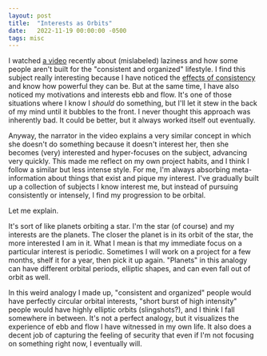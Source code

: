 ```yaml
---
layout: post
title:  "Interests as Orbits"
date:   2022-11-19 00:00:00 -0500
tags: misc
---
```


I watched [a video](https://www.youtube.com/watch?v=A2sS00egAzg) recently about
(mislabeled) laziness and how some people aren't built for the "consistent and
organized" lifestyle. I find this subject really interesting because I have
noticed the [effects of consistency](/posts/effectiveness-of-deadlines.html)
and know how powerful they can be. But at the same time, I have also noticed my
motivations and interests ebb and flow. It's one of those situations where I
know I *should* do something, but I'll let it stew in the back of my mind until
it bubbles to the front. I never thought this approach was inherently bad. It
could be better, but it always worked itself out eventually.

Anyway, the narrator in the video explains a very similar concept in which she
doesn't do something because it doesn't interest her, then she becomes (very)
interested and hyper-focuses on the subject, advancing very quickly. This made
me reflect on my own project habits, and I think I follow a similar but less
intense style. For me, I'm always absorbing meta-information about things that
exist and pique my interest. I've gradually built up a collection of subjects I
know interest me, but instead of pursuing consistently or intensely, I find my
progression to be orbital.

Let me explain.

It's sort of like planets orbiting a star. I'm the star (of course) and my
interests are the planets. The closer the planet is in its orbit of the star,
the more interested I am in it. What I mean is that my immediate focus on a
particular interest is periodic. Sometimes I will work on a project for a few
months, shelf it for a year, then pick it up again. "Planets" in this analogy
can have different orbital periods, elliptic shapes, and can even fall out of
orbit as well.

In this weird analogy I made up, "consistent and organized" people would have
perfectly circular orbital interests, "short burst of high intensity" people
would have highly elliptic orbits (slingshots?), and I think I fall somewhere
in between. It's not a perfect analogy, but it visualizes the experience of ebb
and flow I have witnessed in my own life. It also does a decent job of
capturing the feeling of security that even if I'm not focusing on something
right now, I eventually will.
